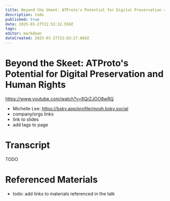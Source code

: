```yaml
---
title: Beyond the Skeet: ATProto's Potential for Digital Preservation and Human Rights
description: todo
published: true
date: 2025-03-27T21:53:12.550Z
tags: 
editor: markdown
dateCreated: 2025-03-27T21:03:27.869Z
---
```


# Beyond the Skeet: ATProto's Potential for Digital Preservation and Human Rights
https://www.youtube.com/watch?v=6QrZJOO8wRQ
- Michelle Lee: https://bsky.app/profile/mosh.bsky.social
- company/orgs links
- link to slides
- add tags to page

# Transcript
TODO

# Referenced Materials
- todo: add links to materials referenced in the talk